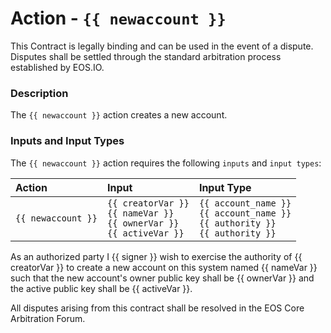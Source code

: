# Action - `{{ newaccount }}`

This Contract is legally binding and can be used in the event of a dispute. Disputes shall be settled through the standard arbitration process established by EOS.IO.

### Description

The `{{ newaccount }}` action creates a new account.

### Inputs and Input Types

The `{{ newaccount }}` action requires the following `inputs` and `input types`:

| Action | Input | Input Type |
|:--|:--|:--|
| `{{ newaccount }}` | `{{ creatorVar }}`<br/>`{{ nameVar }}`<br/>`{{ ownerVar }}`<br/>`{{ activeVar }}` | `{{ account_name }}`<br/>`{{ account_name }}`<br/>`{{ authority }}`<br/>`{{ authority }}` |

As an authorized party I {{ signer }} wish to exercise the authority of {{ creatorVar }} to create a new account on this system named {{ nameVar }} such that the new account's owner public key shall be {{ ownerVar }} and the active public key shall be {{ activeVar }}.

All disputes arising from this contract shall be resolved in the EOS Core Arbitration Forum. 
